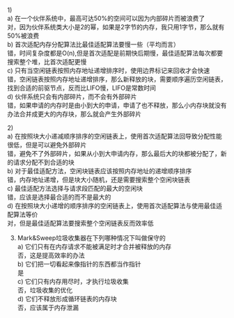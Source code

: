 1)<br/>
a) 在一个伙伴系统中，最高可达50%的空间可以因为内部碎片而被浪费了<br/>
对，因为伙伴系统类大小是2的幂，如果是2字节的内存，我只用1字节，那么就有50%被浪费<br/>
b) 首次适配内存分配算法比最佳适配算法要慢一些（平均而言）<br/>
错，时间复杂度都是O(n),但是首次适配是前期快后期慢，最佳适配算法每次都要搜索整个堆，比首次适配更慢<br/>
c) 只有当空闲链表按照内存地址递增排序时，使用边界标记来回收才会快速<br/>
错，空闲链表按照内存地址递增排序，那么新释放的块，需要顺序遍历空闲链表，找到合适的前驱节点，反而比LIFO慢，LIFO是常数时间<br/>
d) 伙伴系统只会有内部碎片，而不会有外部碎片<br/>
错，如果申请的内存时是由小到大的申请，申请了也不释放，那么小内存块就没有办法合并成更大的内存块，那么就会产生外部碎片<br/>


2)<br/>
a) 在按照块大小递减顺序排序的空闲链表上，使用首次适配算法回导致分配性能很低，但是可以避免外部碎片<br/>
错，避免不了外部碎片，如果从小到大申请内存，那么最后大的块都被分配了，新的请求分配不到合适的块<br/>
b) 对于最佳适配方法，空闲块链表应该按照内存地址的递增顺序排序<br/>
错，内存地址递增，但是块大小随机，还是需要搜索整个空闲块链表<br/>
c) 最佳适配方法选择与请求段匹配的最大的空闲块<br/>
错，应该是选择最合适的而不是最大的<br/>
d) 在按照块大小递增的顺序排序的空闲链表上，使用首次适配算法与使用最佳适配算法等价<br/>
对，但是最佳适配算法要搜索整个空闲链表反而效率低<br/>


3) Mark&Sweep垃圾收集器在下列哪种情况下叫做保守的<br/>
a) 它们只有在内存请求不能被满足时才合并被释放的内存<br/>
否，这是提高效率的办法<br/>
b) 它们把一切看起来像指针的东西都当作指针<br/>
是<br/>
c) 它们只有内存用尽时，才执行垃圾收集<br/>
否，垃圾收集的优化<br/>
d) 它们不释放形成循环链表的内存块<br/>
否，应该属于内存泄漏<br/>